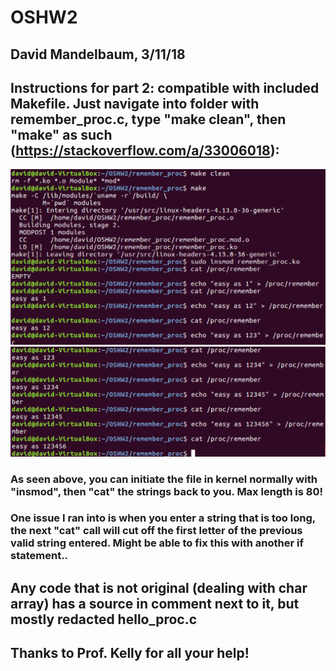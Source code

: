 # OSHW2
## David Mandelbaum, 3/11/18
## Instructions for part 2: compatible with included Makefile. Just navigate into folder with remember_proc.c, type "make clean", then "make" as such (https://stackoverflow.com/a/33006018): 
![Alt text](./image1.png?raw=true "First picture")
![Alt text](./image2.png?raw=true "Second picture")
### As seen above, you can initiate the file in kernel normally with "insmod", then "cat" the strings back to you. Max length is 80!
### One issue I ran into is when you enter a string that is too long, the next "cat" call will cut off the first letter of the previous valid string entered. Might be able to fix this with another if statement.. 
## Any code that is not original (dealing with char array) has a source in comment next to it, but mostly redacted hello_proc.c 
## Thanks to Prof. Kelly for all your help!
